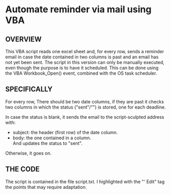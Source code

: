 # Automate reminder via mail using VBA

## OVERVIEW
This VBA script reads one excel sheet and, for every row, sends a reminder email in case the date contained in two columns is past and an email has not yet been sent.
The script in this version can only be manually executed, even though the purpose is to have it scheduled. This can be done using the VBA Workbook_Open() event, combined with the OS task scheduler.


## SPECIFICALLY
For every row,
There should be two date columns, if they are past it checks two columns in which the status ("sent"/"") is stored, one for each deadline. 

In case the status is blank, it sends the email to the script-sculpted address with:
  - subject: the header (first row) of the date column.
  - body: the one contained in a column.  
And updates the status to "sent".

Otherwise, it goes on.



## THE CODE
The script is contained in the file script.txt. I highlighted with the "' Edit" tag the points that may require adaptation.
